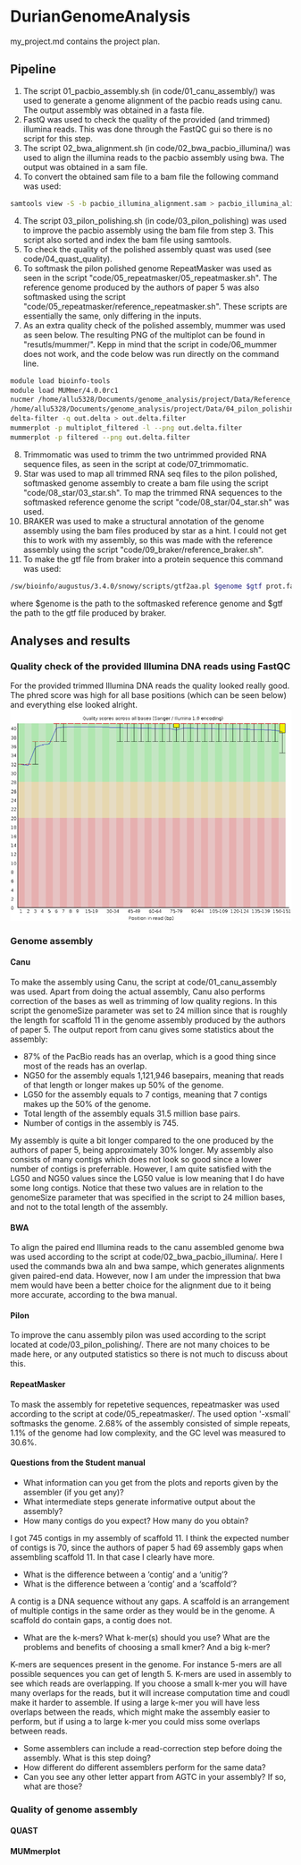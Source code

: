 # DurianGenomeAnalysis
my_project.md contains the project plan.

## Pipeline
1. The script 01_pacbio_assembly.sh (in code/01_canu_assembly/) was used to generate a genome alignment of the pacbio reads using canu. The output assembly was obtained in a fasta file.
2. FastQ was used to check the quality of the provided (and trimmed) illumina reads. This was done through the FastQC gui so there is no script for this step.
3. The script 02_bwa_alignment.sh (in code/02_bwa_pacbio_illumina/) was used to align the illumina reads to the pacbio assembly using bwa. The output was obtained in a sam file. 
4. To convert the obtained sam file to a bam file the following command was used: 
```bash
samtools view -S -b pacbio_illumina_alignment.sam > pacbio_illumina_alignment.bam
```
4. The script 03_pilon_polishing.sh (in code/03_pilon_polishing) was used to improve the pacbio assembly using the bam file from step 3. This script also sorted and index the bam file using samtools.
5. To check the quality of the polished assembly quast was used (see code/04_quast_quality). 
6. To softmask the pilon polished genome RepeatMasker was used as seen in the script "code/05_repeatmasker/05_repeatmasker.sh". The reference genome produced by the authors of paper 5 was also softmasked using the script "code/05_repeatmasker/reference_repeatmasker.sh". These scripts are essentially the same, only differing in the inputs. 
7. As an extra quality check of the polished assembly, mummer was used as seen below. The resulting PNG of the multiplot can be found in "resutls/mummer/". Kepp in mind that the script in code/06_mummer does not work, and the code below was run directly on the command line.
```bash
module load bioinfo-tools
module load MUMmer/4.0.0rc1
nucmer /home/allu5328/Documents/genome_analysis/project/Data/Reference_sequences/reference_sequence_scaffold_11.fasta \ 
/home/allu5328/Documents/genome_analysis/project/Data/04_pilon_polishing/pilon.fasta > nucmer_out.txt
delta-filter -q out.delta > out.delta.filter
mummerplot -p multiplot_filtered -l --png out.delta.filter
mummerplot -p filtered --png out.delta.filter
```
8. Trimmomatic was used to trimm the two untrimmed provided RNA sequence files, as seen in the script at code/07_trimmomatic. 
9. Star was used to map all trimmed RNA seq files to the pilon polished, softmasked genome assembly to create a bam file using the script "code/08_star/03_star.sh". To map the trimmed RNA sequences to the softmasked reference genome the script "code/08_star/04_star.sh" was used.
10. BRAKER was used to make a structural annotation of the genome assembly using the bam files produced by star as a hint. I could not get this to work with my assembly, so this was made with the reference assembly using the script "code/09_braker/reference_braker.sh". 
11. To make the gtf file from braker into a protein sequence this command was used:
```bash
/sw/bioinfo/augustus/3.4.0/snowy/scripts/gtf2aa.pl $genome $gtf prot.fa
```
where $genome is the path to the softmasked reference genome and $gtf the path to the gtf file produced by braker.

## Analyses and results
### Quality check of the provided Illumina DNA reads using FastQC
For the provided trimmed Illumina DNA reads the quality looked really good. The phred score was high for all base positions (which can be seen below) and everything else looked alright. 
![image](https://github.com/albinlundin/DurianGenomeAnalysis/blob/main/results/FastQC_DNA_Illumina/Illumina_DNA_Phred.png "Phred score")

### Genome assembly

#### Canu
To make the assembly using Canu, the script at code/01_canu_assembly was used. Apart from doing the actual assembly, Canu also performs correction of the bases as well as trimming of low quality regions. In this script the genomeSize parameter was set to 24 million since that is roughly the length for scaffold 11 in the genome assembly produced by the authors of paper 5. The output report from canu gives some statistics about the assembly:
* 87% of the PacBio reads has an overlap, which is a good thing since most of the reads has an overlap.
* NG50 for the assembly equals 1,121,946 basepairs, meaning that reads of that length or longer makes up 50% of the genome.
* LG50 for the assembly equals to 7 contigs, meaning that 7 contigs makes up the 50% of the genome.
* Total length of the assembly equals 31.5 million base pairs. 
* Number of contigs in the assembly is 745.

My assembly is quite a bit longer compared to the one produced by the authors of paper 5, being approximately 30% longer. My assembly also consists of many contigs which does not look so good since a lower number of contigs is preferrable. However, I am quite satisfied with the LG50 and NG50 values since the LG50 value is low meaning that I do have some long contigs. Notice that these two values are in relation to the genomeSize parameter that was specified in the script to 24 million bases, and not to the total length of the assembly. 

#### BWA
To align the paired end Illumina reads to the canu assembled genome bwa was used according to the script at code/02_bwa_pacbio_illumina/. Here I used the commands bwa aln and bwa sampe, which generates alignments given paired-end data. However, now I am under the impression that bwa mem would have been a better choice for the alignment due to it being more accurate, according to the bwa manual. 

#### Pilon
To improve the canu assembly pilon was used according to the script located at code/03_pilon_polishing/. There are not many choices to be made here, or any outputed statistics so there is not much to discuss about this. 

#### RepeatMasker
To mask the assembly for repetetive sequences, repeatmasker was used according to the script at code/05_repeatmasker/. The used option '-xsmall' softmasks the genome. 2.68% of the assembly consisted of simple repeats, 1.1% of the genome had low complexity, and the GC level was measured to 30.6%. 

#### Questions from the Student manual
- What information can you get from the plots and reports given by the assembler (if you get any)?
- What intermediate steps generate informative output about the assembly?
- How many contigs do you expect? How many do you obtain?

I got 745 contigs in my assembly of scaffold 11. I think the expected number of contigs is 70, since the authors of paper 5 had 69 assembly gaps when assembling scaffold 11. In that case I clearly have more.
- What is the difference between a ‘contig’ and a ‘unitig’?
- What is the difference between a ‘contig’ and a ‘scaffold’?

A contig is a DNA sequence without any gaps. A scaffold is an arrangement of multiple contigs in the same order as they would be in the genome. A scaffold do contain gaps, a contig does not. 
- What are the k-mers? What k-mer(s) should you use? What are the problems and benefits of choosing a small kmer? And a big k-mer?

K-mers are sequences present in the genome. For instance 5-mers are all possible sequences you can get of length 5. K-mers are used in assembly to see which reads are overlapping. If you choose a small k-mer you will have many overlaps for the reads, but it will increase computation time and coudl make it harder to assemble. If using a large k-mer you will have less overlaps between the reads, which might make the assembly easier to perform, but if using a to large k-mer you could miss some overlaps between reads.
- Some assemblers can include a read-correction step before doing the assembly. What is this step doing?
- How different do different assemblers perform for the same data?
- Can you see any other letter appart from AGTC in your assembly? If so, what are those?

### Quality of genome assembly
#### QUAST

#### MUMmerplot




